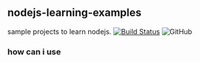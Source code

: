 ## nodejs-learning-examples

sample projects to learn nodejs.
[![Build Status](https://travis-ci.org/joemccann/dillinger.svg?branch=master)](https://travis-ci.org/joemccann/dillinger)
![GitHub](https://img.shields.io/github/license/bilaldevelop/nodejs-learning-examples?color=yellow&label=MIT&style=plastic)


### how can i use

